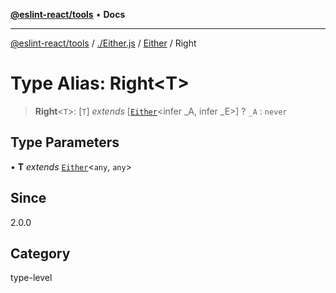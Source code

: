 [**@eslint-react/tools**](../../../../README.md) • **Docs**

***

[@eslint-react/tools](../../../../README.md) / [./Either.js](../../../README.md) / [Either](../README.md) / Right

# Type Alias: Right\<T\>

> **Right**\<`T`\>: [`T`] *extends* [[`Either`](../../../type-aliases/Either.md)\<infer \_A, infer \_E\>] ? `_A` : `never`

## Type Parameters

• **T** *extends* [`Either`](../../../type-aliases/Either.md)\<`any`, `any`\>

## Since

2.0.0

## Category

type-level
